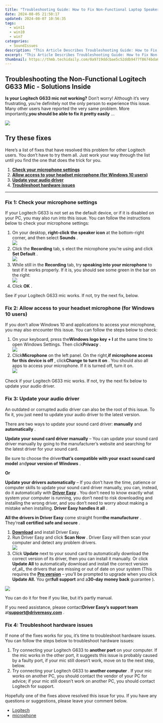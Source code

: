 ```yaml
---
title: "Troubleshooting Guide: How to Fix Non-Functional Laptop Speakers"
date: 2024-08-05 21:50:17
updated: 2024-08-07 10:56:35
tags:
  - win11
  - win10
  - win7
categories:
  - SoundIssues
description: "This Article Describes Troubleshooting Guide: How to Fix Non-Functional Laptop Speakers"
excerpt: "This Article Describes Troubleshooting Guide: How to Fix Non-Functional Laptop Speakers"
thumbnail: https://thmb.techidaily.com/0a9719ddcbae5c52ddb9477f8674bda6f7443fbaaf23c9836dcb573723ce4b8e.jpg
---
```


## Troubleshooting the Non-Functional Logitech G633 Mic - Solutions Inside

**Is your Logitech G633 mic not working?** Don’t worry! Although it’s very frustrating, you’re definitely not the only person to experience this issue. Many other users have reported the very same problem. More importantly,**you should be able to fix it pretty easily** …

![](https://images.drivereasy.com/wp-content/uploads/2018/12/snap000086-1.png)

## **Try these fixes**

 Here’s a list of fixes that have resolved this problem for other Logitech users. You don’t have to try them all. Just work your way through the list until you find the one that does the trick for you.

1. [**Check your microphone settings**](https://tools.techidaily.com/drivereasy/download/)
2. [**Allow access to your headset microphone (for Windows 10 users)**](https://www.drivereasy.com/knowledge/logitech-g633-mic-not-working-solved/#b)
3. [**Update your audio driver**](https://tools.techidaily.com/drivereasy/download/)
4. [**Troubleshoot hardware issues**](https://tools.techidaily.com/drivereasy/download/)

---

### **Fix 1: Check your microphone settings**

 If your Logitech G633 is not set as the default device, or if it is disabled on your PC, you may also run into this issue. You can follow the instructions below to check your microphone settings:

1. On your desktop,   **right-click**  **the speaker icon**  at the bottom-right corner, and then select **Sounds**  .  
![](https://images.drivereasy.com/wp-content/uploads/2018/09/Snap432.jpg)
2. Click the **Recording**  tab, s  elect the microphone you’re using and click **Set Default** .  
![](https://images.drivereasy.com/wp-content/uploads/2018/09/Snap447.jpg)
3. While still in the **Recording** tab, try **speaking into your microphone**  to test if it works properly. If it is, you should see some green in the bar on the right:  
![](https://images.drivereasy.com/wp-content/uploads/2018/09/Snap443.jpg)
4. Click **OK** .

 See if your Logitech G633 mic works. If not, try the next fix, below.

### **Fix 2: Allow access to your headset microphone (for Windows 10 users)**

 If you don’t allow Windows 10 and applications to access your microphone, you may also encounter this issue. You can follow the steps below to check:

1. On your keyboard, press the**Windows logo key + I** at the same time to open Windows Settings. Then click**Privacy** .  
![](https://images.drivereasy.com/wp-content/uploads/2018/12/snap000087.png)
2. Click**Microphone** on the left panel. On the right,**if** **microphone access for this device is off** , click**Change** **to** **turn it on** . You should also all apps to access your microphone. If it is turned off, turn it on.  
![](https://images.drivereasy.com/wp-content/uploads/2018/12/snap000088.png)

 Check if your Logitech G633 mic works. If not, try the next fix below to update your audio driver.

### **Fix 3: Update your audio driver**

 An outdated or corrupted audio driver can also be the root of this issue. To fix it, you just need to update your audio driver to the latest version.

There are two ways to update your sound card driver: **manually**  and **automatically** .

**Update your sound card driver manually**  – You can update your sound card driver manually by going to the manufacturer’s website and searching for the latest driver for your sound card.

 Be sure to choose the driver**that’s compatible with your exact sound card model** and**your version of Windows** .

**Or**

**Update your drivers automatically**  – If you don’t have the time, patience or computer skills to update your sound card driver manually, you can, instead, do it automatically with **[Driver Easy](https://tools.techidaily.com/drivereasy/download/)**  .  You don’t need to know exactly what system your computer is running, you don’t need to risk downloading and installing the wrong driver, and you don’t need to worry about making a mistake when installing. **Driver Easy handles it all** .

**All the drivers in Driver Easy** come straight from**the manufacturer** . They‘re**all certified safe and secure** .

1. **[Download](https://tools.techidaily.com/drivereasy/download/)**  and install Driver Easy.
2. Run Driver Easy and click **Scan Now**  . Driver Easy will then scan your computer and detect any problem drivers.  
![](https://images.drivereasy.com/wp-content/uploads/2018/12/snap000027-4.png)
3. Click **Update**  next to your sound card to automatically download the correct version of its driver, then you can install it manually. Or click **Update All**  to automatically download and install the correct version of_all_ the drivers that are missing or out of date on your system (This requires the **[Pro version](https://tools.techidaily.com/drivereasy/download/)**  – you’ll be prompted to upgrade when you click **Update All.**  You get**full support** and a**30-day money back** guarantee  ).

![](https://images.drivereasy.com/wp-content/uploads/2018/12/snap0029-1.png)

 You can do it for free if you like, but it’s partly manual.

 If you need assistance, please contact**Driver Easy’s support team** at[**support@drivereasy.com**](https://tools.techidaily.com/drivereasy/download/) .

### **Fix 4: Troubleshoot hardware issues**

 If none of the fixes works for you, it’s time to troubleshoot hardware issues. You can follow the steps below to troubleshoot hardware issues:

1. Try connecting your Logitech G633 to **another port**  on your computer. If the mic works in the other port, it suggests this issue is probably caused by a faulty port, if your mic still doesn’t work, move on to the next step, below.
2. Try connecting your Logitech G633 to **another computer** . If your mic works on another PC, you should contact the vendor of your PC for advice; if your mic still doesn’t work on another PC, you should contact Logitech for support.

 Hopefully one of the fixes above resolved this issue for you. If you have any questions or suggestions, please leave your comment below.

* [Logitech](https://tools.techidaily.com/drivereasy/download/)
* [microphone](https://tools.techidaily.com/drivereasy/download/)

<ins class="adsbygoogle"
     style="display:block"
     data-ad-format="autorelaxed"
     data-ad-client="ca-pub-7571918770474297"
     data-ad-slot="1223367746"></ins>



<ins class="adsbygoogle"
     style="display:block"
     data-ad-client="ca-pub-7571918770474297"
     data-ad-slot="8358498916"
     data-ad-format="auto"
     data-full-width-responsive="true"></ins>
